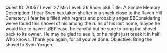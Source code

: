 Quest ID: 70057
Level: 27
Min Level: 26
Race: 589
Title: A Simple Memory
Description: I hear Sven has taken shelter in a shack close to the Raven Hill Cemetery. I fear he's filled with regrets and probably anger.$B$BConsidering we've found this shovel of his among the ruins of his lost home, maybe he would like to have it.$B$BPlease, be careful but be sure to bring the shovel back to its owner. He may be glad to see it, or he might just break it in half. Who knows. Thank you again, for all you've done.
Objective: Bring the shovel to Sven Yorgen.
